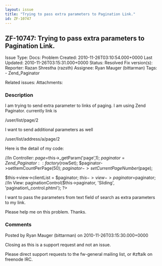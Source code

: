 ```yaml
---
layout: issue
title: "Trying to pass extra parameters to Pagination Link."
id: ZF-10747
---
```


ZF-10747: Trying to pass extra parameters to Pagination Link.
-------------------------------------------------------------

 Issue Type: Docs: Problem Created: 2010-11-26T03:10:54.000+0000 Last Updated: 2010-11-26T03:15:31.000+0000 Status: Resolved Fix version(s): 
 Reporter:  Razan Shrestha (razsth)  Assignee:  Ryan Mauger (bittarman)  Tags: - Zend\_Paginator
 
 Related issues: 
 Attachments: 
### Description

I am trying to send extra parameter to links of paging. I am using Zend Paginator. currently link is

/user/list/page/2

I want to send additional parameters as well

/user/list/address/a/page/2

Here is the detail of my code:

//In Controller: $page=$this->\_getParam('page',1); $paginator = Zend\_Paginator::factory($rowSet); $paginator->setItemCountPerPage(50); $paginator->setCurrentPageNumber($page);

$this->view->clientList = $paginator; $this->view->paginator=$paginator; //In View: <?php echo $this->paginationControl($this->paginator, 'Sliding', 'pagination\_control.phtml'); ?>

I want to pass the parameters from text field of search as extra parameters to my link.

Please help me on this problem. Thanks.

 

 

### Comments

Posted by Ryan Mauger (bittarman) on 2010-11-26T03:15:30.000+0000

Closing as this is a support request and not an issue.

Please direct support requests to the fw-general mailing list, or #zftalk on freenode IRC.

 

 